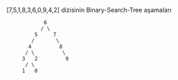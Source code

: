 [7,5,1,8,3,6,0,9,4,2] dizisinin Binary-Search-Tree aşamaları

                6
               / \ 
             5     7   
            /       \
           4         8  
          / \         \
         3   2         9 
          / \ 
         1   0         

